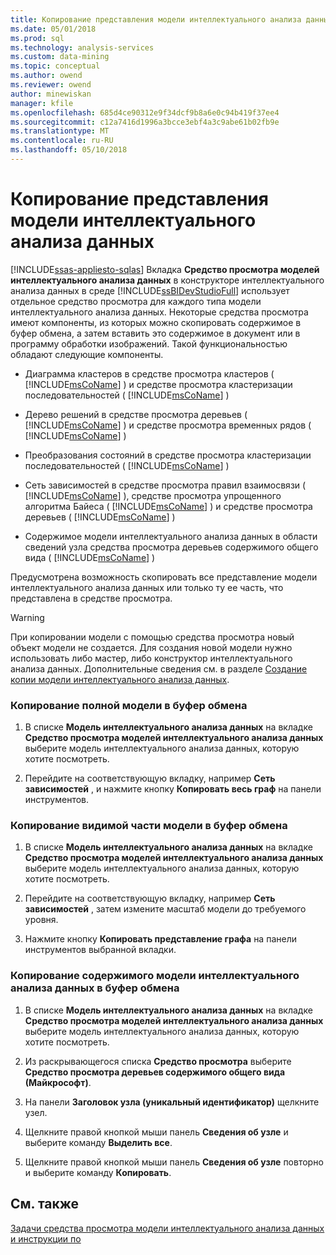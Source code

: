 ```yaml
---
title: Копирование представления модели интеллектуального анализа данных | Документы Microsoft
ms.date: 05/01/2018
ms.prod: sql
ms.technology: analysis-services
ms.custom: data-mining
ms.topic: conceptual
ms.author: owend
ms.reviewer: owend
author: minewiskan
manager: kfile
ms.openlocfilehash: 685d4ce90312e9f34dcf9b8a6e0c94b419f37ee4
ms.sourcegitcommit: c12a7416d1996a3bcce3ebf4a3c9abe61b02fb9e
ms.translationtype: MT
ms.contentlocale: ru-RU
ms.lasthandoff: 05/10/2018
---
```

# <a name="copy-a-view-of-a-mining-model"></a>Копирование представления модели интеллектуального анализа данных
[!INCLUDE[ssas-appliesto-sqlas](../../includes/ssas-appliesto-sqlas.md)]
  Вкладка **Средство просмотра моделей интеллектуального анализа данных** в конструкторе интеллектуального анализа данных в среде [!INCLUDE[ssBIDevStudioFull](../../includes/ssbidevstudiofull-md.md)] использует отдельное средство просмотра для каждого типа модели интеллектуального анализа данных. Некоторые средства просмотра имеют компоненты, из которых можно скопировать содержимое в буфер обмена, а затем вставить это содержимое в документ или в программу обработки изображений. Такой функциональностью обладают следующие компоненты.  
  
-   Диаграмма кластеров в средстве просмотра кластеров ( [!INCLUDE[msCoName](../../includes/msconame-md.md)] ) и средстве просмотра кластеризации последовательностей ( [!INCLUDE[msCoName](../../includes/msconame-md.md)] )  
  
-   Дерево решений в средстве просмотра деревьев ( [!INCLUDE[msCoName](../../includes/msconame-md.md)] ) и средстве просмотра временных рядов ( [!INCLUDE[msCoName](../../includes/msconame-md.md)] )  
  
-   Преобразования состояний в средстве просмотра кластеризации последовательностей ( [!INCLUDE[msCoName](../../includes/msconame-md.md)] )  
  
-   Сеть зависимостей в средстве просмотра правил взаимосвязи ( [!INCLUDE[msCoName](../../includes/msconame-md.md)] ), средстве просмотра упрощенного алгоритма Байеса ( [!INCLUDE[msCoName](../../includes/msconame-md.md)] ) и средстве просмотра деревьев ( [!INCLUDE[msCoName](../../includes/msconame-md.md)] )  
  
-   Содержимое модели интеллектуального анализа данных в области сведений узла средства просмотра деревьев содержимого общего вида ( [!INCLUDE[msCoName](../../includes/msconame-md.md)] )  
  
 Предусмотрена возможность скопировать все представление модели интеллектуального анализа данных или только ту ее часть, что представлена в средстве просмотра.  
  
> [!WARNING]  
>  При копировании модели с помощью средства просмотра новый объект модели не создается. Для создания новой модели нужно использовать либо мастер, либо конструктор интеллектуального анализа данных. Дополнительные сведения см. в разделе [Создание копии модели интеллектуального анализа данных](../../analysis-services/data-mining/make-a-copy-of-a-mining-model.md).  
  
### <a name="to-copy-the-complete-model-to-the-clipboard"></a>Копирование полной модели в буфер обмена  
  
1.  В списке **Модель интеллектуального анализа данных** на вкладке **Средство просмотра моделей интеллектуального анализа данных** выберите модель интеллектуального анализа данных, которую хотите посмотреть.  
  
2.  Перейдите на соответствующую вкладку, например **Сеть зависимостей** , и нажмите кнопку **Копировать весь граф** на панели инструментов.  
  
### <a name="to-copy-the-visible-piece-of-the-model-to-the-clipboard"></a>Копирование видимой части модели в буфер обмена  
  
1.  В списке **Модель интеллектуального анализа данных** на вкладке **Средство просмотра моделей интеллектуального анализа данных** выберите модель интеллектуального анализа данных, которую хотите посмотреть.  
  
2.  Перейдите на соответствующую вкладку, например **Сеть зависимостей** , затем измените масштаб модели до требуемого уровня.  
  
3.  Нажмите кнопку **Копировать представление графа** на панели инструментов выбранной вкладки.  
  
### <a name="to-copy-the-mining-model-content-to-the-clipboard"></a>Копирование содержимого модели интеллектуального анализа данных в буфер обмена  
  
1.  В списке **Модель интеллектуального анализа данных** на вкладке **Средство просмотра моделей интеллектуального анализа данных** выберите модель интеллектуального анализа данных, которую хотите посмотреть.  
  
2.  Из раскрывающегося списка **Средство просмотра** выберите **Средство просмотра деревьев содержимого общего вида (Майкрософт)**.  
  
3.  На панели **Заголовок узла (уникальный идентификатор)** щелкните узел.  
  
4.  Щелкните правой кнопкой мыши панель **Сведения об узле** и выберите команду **Выделить все**.  
  
5.  Щелкните правой кнопкой мыши панель **Сведения об узле** повторно и выберите команду **Копировать**.  
  
## <a name="see-also"></a>См. также  
 [Задачи средства просмотра модели интеллектуального анализа данных и инструкции по](../../analysis-services/data-mining/mining-model-viewer-tasks-and-how-tos.md)  
  
  
